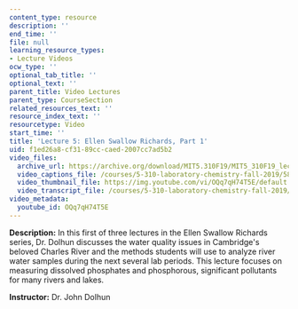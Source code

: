 ```yaml
---
content_type: resource
description: ''
end_time: ''
file: null
learning_resource_types:
- Lecture Videos
ocw_type: ''
optional_tab_title: ''
optional_text: ''
parent_title: Video Lectures
parent_type: CourseSection
related_resources_text: ''
resource_index_text: ''
resourcetype: Video
start_time: ''
title: 'Lecture 5: Ellen Swallow Richards, Part 1'
uid: f1ed26a8-cf31-89cc-caed-2007cc7ad5b2
video_files:
  archive_url: https://archive.org/download/MIT5.310F19/MIT5_310F19_lec05_300k.mp4
  video_captions_file: /courses/5-310-laboratory-chemistry-fall-2019/5819f90547bf5589a83979469c1dbc37_OQq7qH74T5E.vtt
  video_thumbnail_file: https://img.youtube.com/vi/OQq7qH74T5E/default.jpg
  video_transcript_file: /courses/5-310-laboratory-chemistry-fall-2019/1a011af67db23b8138d9213119afc5af_OQq7qH74T5E.pdf
video_metadata:
  youtube_id: OQq7qH74T5E
---
```


**Description:** In this first of three lectures in the Ellen Swallow Richards series, Dr. Dolhun discusses the water quality issues in Cambridge's beloved Charles River and the methods students will use to analyze river water samples during the next several lab periods. This lecture focuses on measuring dissolved phosphates and phosphorous, significant pollutants for many rivers and lakes.

**Instructor:** Dr. John Dolhun



